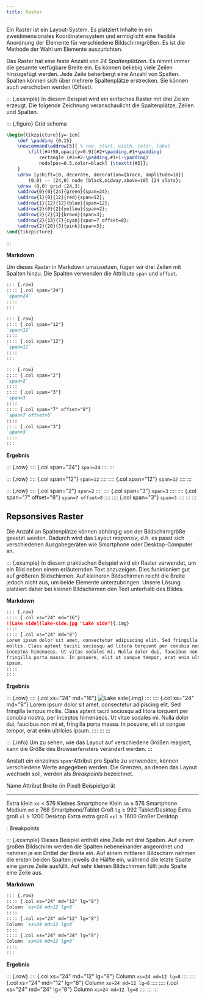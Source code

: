 ```yaml
---
title: Raster
---
```


Ein Raster ist ein Layout-System. Es platziert Inhalte in ein zweidimensionales
Koordinatensystem und ermöglicht eine flexible Anordnung der Elemente für
verschiedene Bildschirmgrößen. Es ist die Methode der Wahl um Elemente
auszurichten.

Das Raster hat eine feste Anzahl von *24 Spaltenplätzen*. Es nimmt immer die
gesamte verfügbare Breite ein. Es können beliebig viele Zeilen hinzugefügt
werden. Jede Zeile beherbergt eine Anzahl von Spalten. Spalten können sich über
mehrere Spaltenplätze erstrecken. Sie können auch verschoben werden (Offset).

::: {.example}
In diesem Beispiel wird ein einfaches Raster mit drei Zeilen erzeugt. Die
folgende Zeichnung veranschaulicht die Spaltenplätze, Zeilen und Spalten.

::: {.figure}
Grid schema
```tikz
\begin{tikzpicture}[y=-1cm]
    \def \padding {0.15}
    \newcommand\addrow[5]{ % row, start, width, color, label
        \fill[#4!50,opacity=0.9](#2+\padding,#1+\padding)
            rectangle (#3+#2-\padding,#1+1-\padding)
            node[pos=0.5,color=black] {\texttt{#5}};
    }
    \draw [yshift=10, decorate, decoration={brace, amplitude=10}]
        (0,0) -- (24,0) node [black,midway,above=10] {24 slots};
    \draw (0,0) grid (24,3);
    \addrow{0}{0}{24}{green}{span=24};
    \addrow{1}{0}{12}{red}{span=12};
    \addrow{1}{12}{12}{blue}{span=12};
    \addrow{2}{0}{2}{yellow}{span=2};
    \addrow{2}{2}{3}{brown}{span=3};
    \addrow{2}{13}{7}{cyan}{span=7 offset=8};
    \addrow{2}{20}{3}{pink}{span=3};
\end{tikzpicture}
```
:::

**Markdown**

Um dieses Raster in Markdown umzusetzen, fügen wir drei Zeilen mit Spalten
hinzu. Die Spalten verwenden die Attribute `span` und `offset`.

```markdown
::: {.row}
:::: {.col span="24"}
`span=24`
::::
:::

::: {.row}
:::: {.col span="12"}
`span=12`
::::
:::: {.col span="12"}
`span=12`
::::
:::

::: {.row}
:::: {.col span="2"}
`span=2`
::::
:::: {.col span="3"}
`span=3`
::::
:::: {.col span="7" offset="8"}
`span=7 offset=8`
::::
:::: {.col span="3"}
`span=3`
::::
:::
```

**Ergebnis**

::: {.row}
:::: {.col span="24"}
`span=24`
::::
:::

::: {.row}
:::: {.col span="12"}
`span=12`
::::
:::: {.col span="12"}
`span=12`
::::
:::

::: {.row}
:::: {.col span="2"}
`span=2`
::::
:::: {.col span="3"}
`span=3`
::::
:::: {.col span="7" offset="8"}
`span=7 offset=8`
::::
:::: {.col span="3"}
`span=3`
::::
:::
:::

## Repsonsives Raster

Die Anzahl an Spaltenplätze können abhängig von der Bildschirmgröße gesetzt
werden. Dadurch wird das Layout *responsiv*, d.h. es passt sich verschiedenen
Ausgabegeräten wie Smartphone oder Desktop-Computer an.

::: {.example}
In diesem praktischen Beispiel wird ein Raster verwendet, um ein Bild
neben einem erläuternden Text anzuzeigen. Dies funktioniert gut auf größeren
Bildschirmen. Auf kleineren Bildschirmen reicht die Breite jedoch nicht aus, um
beide Elemente unterzubringen. Unsere Lösung platziert daher bei kleinen
Bildschirmen den Text unterhalb des Bildes.

**Markdown**

```markdown
::: {.row}
:::: {.col xs="24" md="16"}
![Lake side](lake-side.jpg "Lake side"){.img}
::::
:::: {.col xs="24" md="8"}
Lorem ipsum dolor sit amet, consectetur adipiscing elit. Sed fringilla tempus
mollis. Class aptent taciti sociosqu ad litora torquent per conubia nostra, per
inceptos himenaeos. Ut vitae sodales mi. Nulla dolor dui, faucibus non mi et,
fringilla porta massa. In posuere, elit ut congue tempor, erat enim ultricies
ipsum.
::::
:::
```

**Ergebnis**

::: {.row}
:::: {.col xs="24" md="16"}
![Lake side](lake-side.jpg "Lake side"){.img}
::::
:::: {.col xs="24" md="8"}
Lorem ipsum dolor sit amet, consectetur adipiscing elit. Sed fringilla tempus
mollis. Class aptent taciti sociosqu ad litora torquent per conubia nostra, per
inceptos himenaeos. Ut vitae sodales mi. Nulla dolor dui, faucibus non mi et,
fringilla porta massa. In posuere, elit ut congue tempor, erat enim ultricies
ipsum.
::::
:::
:::

::: {.info}
Um zu sehen, wie das Layout auf verschiedene Größen reagiert, kann die Größe des
Browserfensters verändert werden.
:::

Anstatt ein einzelnes `span`-Attribut pro Spalte zu verwenden, können
verschiedene Werte angegeben werden. Die Grenzen, an denen das Layout wechseln
soll, werden als *Breakpoints* bezeichnet.

Name             Attribut Breite (in Pixel) Beispielgerät
---------------- -------- ----------------- ------------------
Extra klein      `xs`     < 576             Kleines Smartphone
Klein            `sm`     ≥ 576             Smartphone
Medium           `md`     ≥ 768             Smartphone/Tablet
Groß             `lg`     ≥ 992             Tablet/Desktop
Extra groß       `xl`     ≥ 1200            Desktop
Extra extra groß `xxl`    ≥ 1600            Großer Desktop

: Breakpoints

::: {.example}
Dieses Beispiel enthält eine Zeile mit drei Spalten. Auf einem großen Bildschirm
werden die Spalten nebeneinander angeordnet und nehmen je ein Drittel der Breite
ein. Auf einem mittleren Bildschirm nehmen die ersten beiden Spalten jeweils die
Hälfte ein, während die letzte Spalte eine ganze Zeile ausfüllt. Auf sehr
kleinen Bildschirmen füllt jede Spalte eine Zeile aus.

**Markdown**

```markdown
::: {.row}
:::: {.col xs="24" md="12" lg="8"}
Column `xs=24 md=12 lg=8`
::::
:::: {.col xs="24" md="12" lg="8"}
Column `xs=24 md=12 lg=8`
::::
:::: {.col xs="24" md="24" lg="8"}
Column `xs=24 md=12 lg=8`
::::
:::
```

**Ergebnis**

::: {.row}
:::: {.col xs="24" md="12" lg="8"}
Column `xs=24 md=12 lg=8`
::::
:::: {.col xs="24" md="12" lg="8"}
Column `xs=24 md=12 lg=8`
::::
:::: {.col xs="24" md="24" lg="8"}
Column `xs=24 md=12 lg=8`
::::
:::
:::
